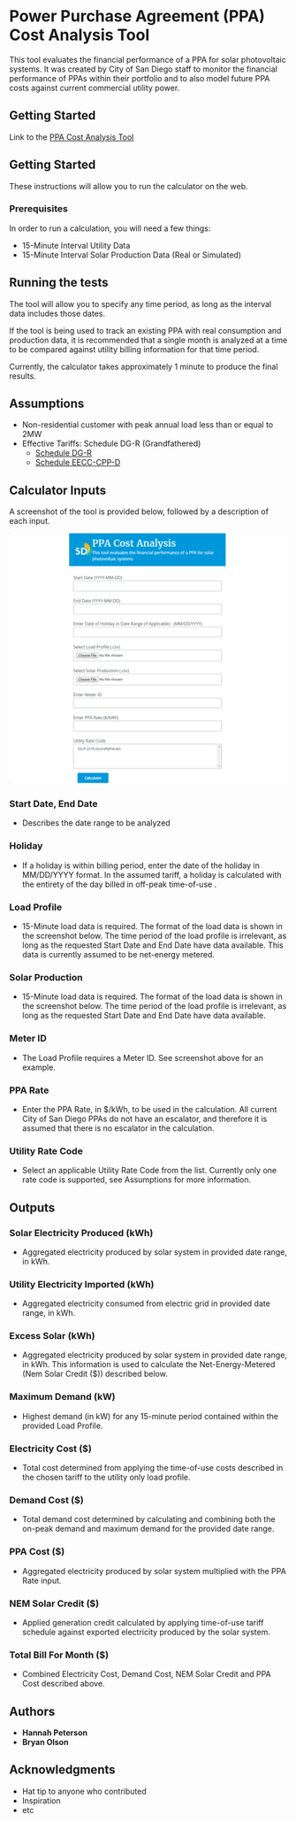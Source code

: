 # Power Purchase Agreement (PPA) Cost Analysis Tool

This tool evaluates the financial performance of a PPA for solar photovoltaic systems. It was created by City of San Diego staff to monitor the financial performance of PPAs within their portfolio and to also model future PPA costs against current commercial utility power.

## Getting Started
Link to the [PPA Cost Analysis Tool](https://bryanolson.github.io/PPACalculator/)

## Getting Started

These instructions will allow you to run the calculator on the web. 

### Prerequisites

In order to run a calculation, you will need a few things:

* 15-Minute Interval Utility Data 
* 15-Minute Interval Solar Production Data (Real or Simulated)

## Running the tests

The tool will allow you to specify any time period, as long as the interval data includes those dates. 

If the tool is being used to track an existing PPA with real consumption and production data, it is recommended that a single month is analyzed at a time to be compared against utility billing information for that time period.

Currently, the calculator takes approximately 1 minute to produce the final results. 

## Assumptions

* Non-residential customer with peak annual load less than or equal to 2MW
* Effective Tariffs: Schedule DG-R (Grandfathered) 
	* [Schedule DG-R](http://regarchive.sdge.com/tm2/pdf/ELEC_ELEC-SCHEDS_DG-R.pdf)
	* [Schedule EECC-CPP-D](http://regarchive.sdge.com/tm2/pdf/ELEC_ELEC-SCHEDS_EECC-CPP-D.pdf)

## Calculator Inputs

A screenshot of the tool is provided below, followed by a description of each input.

![enter image description here](https://github.com/bryanolson/PPACalculator/blob/master/PPA_Image.png?raw=true)


### Start Date, End Date 

* Describes the date range to be analyzed

### Holiday

* If a holiday is within billing period, enter the date of the holiday in MM/DD/YYYY format. In the assumed tariff, a holiday is calculated with the entirety of the day billed in off-peak time-of-use .

### Load Profile

* 15-Minute load data is required. The format of the load data is shown in the screenshot below. The time period of the load profile is irrelevant, as long as the requested Start Date and End Date have data available. This data is currently assumed to be net-energy metered.

### Solar Production
* 15-Minute load data is required. The format of the load data is shown in the screenshot below. The time period of the load profile is irrelevant, as long as the requested Start Date and End Date have data available.

### Meter ID
* The Load Profile requires a Meter ID. See screenshot above for an example.

### PPA Rate
* Enter the PPA Rate, in $/kWh, to be used in the calculation. All current City of San Diego PPAs do not have an escalator, and therefore it is assumed that there is no escalator in the calculation.
### Utility Rate Code
* Select an applicable Utility Rate Code from the list. Currently only one rate code is supported, see Assumptions for more information.


	
## Outputs

### Solar Electricity Produced (kWh)
* Aggregated electricity produced by solar system in provided date range, in kWh. 
### Utility Electricity Imported (kWh)
* Aggregated electricity consumed from electric grid in provided date range, in kWh.
### Excess Solar (kWh)
* Aggregated electricity produced by solar system in provided date range, in kWh. This information is used to calculate the Net-Energy-Metered (Nem Solar Credit ($)) described below.
### Maximum Demand (kW)
* Highest demand (in kW) for any 15-minute period contained within the provided Load Profile.
### Electricity Cost ($)
* Total cost determined from applying the time-of-use costs described in the chosen tariff to the utility only load profile. 
### Demand Cost ($)
* Total demand cost determined by calculating and combining both the on-peak demand and maximum demand for the provided date range. 
### PPA Cost ($)
* Aggregated electricity produced by solar system multiplied with the PPA Rate input.
### NEM Solar Credit ($)
* Applied generation credit calculated by applying time-of-use tariff schedule against exported electricity produced by the solar system.
### Total Bill For Month ($)
* Combined Electricity Cost, Demand Cost, NEM Solar Credit and PPA Cost described above.
## Authors

* **Hannah Peterson** 
* **Bryan Olson**


## Acknowledgments

* Hat tip to anyone who contributed
* Inspiration
* etc
